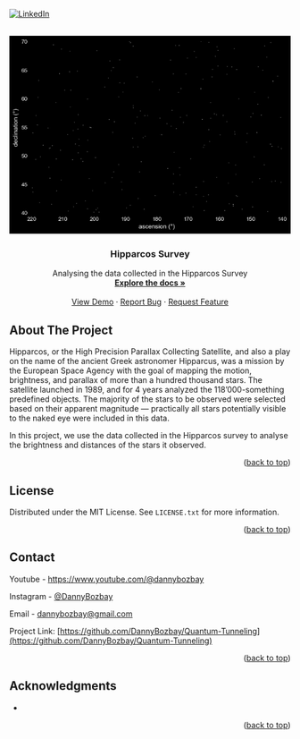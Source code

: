 
<!-- Improved compatibility of back to top link: See: https://github.com/othneildrew/Best-README-Template/pull/73 -->
<a name="readme-top"></a>
<!--
*** Thanks for checking out the Best-README-Template. If you have a suggestion
*** that would make this better, please fork the repo and create a pull request
*** or simply open an issue with the tag "enhancement".
*** Don't forget to give the project a star!
*** Thanks again! Now go create something AMAZING! :D
-->



<!-- PROJECT SHIELDS -->
<!--
*** I'm using markdown "reference style" links for readability.
*** Reference links are enclosed in brackets [ ] instead of parentheses ( ).
*** See the bottom of this document for the declaration of the reference variables
*** for contributors-url, forks-url, etc. This is an optional, concise syntax you may use.
*** https://www.markdownguide.org/basic-syntax/#reference-style-links
-->

[![LinkedIn][linkedin-shield]][linkedin-url] 




<!-- PROJECT LOGO -->
<br />
<div align="center">
  <a href="https://github.com/DannyBozbay/Quantum-Tunneling">
    <img src="stars.png" alt="Logo">
  </a>

<h3 align="center">Hipparcos Survey</h3>

  <p align="center">
    Analysing the data collected in the Hipparcos Survey
    <br />
    <a href="https://github.com/DannyBozbay/Quantum-Tunneling"><strong>Explore the docs »</strong></a>
    <br />
    <br />
    <a href="https://github.com/DannyBozbay/Quantum-Tunneling">View Demo</a>
    ·
    <a href="https://github.com/DannyBozbay/Quantum-Tunneling/issues">Report Bug</a>
    ·
    <a href="https://github.com/DannyBozbay/Quantum-Tunneling/issues">Request Feature</a>
  </p>
</div>





<!-- ABOUT THE PROJECT -->
## About The Project

Hipparcos, or the High Precision Parallax Collecting Satellite, and also a play on the name of the ancient Greek astronomer Hipparcus, was a mission by the European Space Agency with the goal of mapping the motion, brightness, and parallax of more than a hundred thousand stars. The satellite launched in 1989, and for 4 years analyzed the 118’000-something predefined objects. The majority of the stars to be observed were selected based on their apparent magnitude — practically all stars potentially visible to the naked eye were included in this data.

In this project, we use the data collected in the Hipparcos survey to analyse the brightness and distances of the stars it observed.



<p align="right">(<a href="#readme-top">back to top</a>)</p>



<!-- LICENSE -->
## License

Distributed under the MIT License. See `LICENSE.txt` for more information.

<p align="right">(<a href="#readme-top">back to top</a>)</p>


<!-- CONTACT -->
## Contact

Youtube - https://www.youtube.com/@dannybozbay

Instagram - [@DannyBozbay](https://twitter.com/DannyBozbay) 

Email - dannybozbay@gmail.com

Project Link: [https://github.com/DannyBozbay/Quantum-Tunneling](https://github.com/DannyBozbay/Quantum-Tunneling)

<p align="right">(<a href="#readme-top">back to top</a>)</p>



<!-- ACKNOWLEDGMENTS -->
## Acknowledgments

* []()

<p align="right">(<a href="#readme-top">back to top</a>)</p>



<!-- MARKDOWN LINKS & IMAGES -->
<!-- https://www.markdownguide.org/basic-syntax/#reference-style-links -->
[contributors-shield]: https://img.shields.io/github/contributors/DannyBozbay/Quantum-Tunneling.svg?style=for-the-badge
[contributors-url]: https://github.com/DannyBozbay/Quantum-Tunneling/graphs/contributors
[forks-shield]: https://img.shields.io/github/forks/DannyBozbay/Quantum-Tunneling.svg?style=for-the-badge
[forks-url]: https://github.com/DannyBozbay/Quantum-Tunneling/network/members
[stars-shield]: https://img.shields.io/github/stars/DannyBozbay/Quantum-Tunneling.svg?style=for-the-badge
[stars-url]: https://github.com/DannyBozbay/Quantum-Tunneling/stargazers
[issues-shield]: https://img.shields.io/github/issues/DannyBozbay/Quantum-Tunneling.svg?style=for-the-badge
[issues-url]: https://github.com/DannyBozbay/Quantum-Tunneling/issues
[license-shield]: https://img.shields.io/github/license/DannyBozbay/Quantum-Tunneling.svg?style=for-the-badge
[license-url]: https://github.com/DannyBozbay/Quantum-Tunneling/blob/master/LICENSE.txt
[linkedin-shield]: https://img.shields.io/badge/-LinkedIn-black.svg?style=for-the-badge&logo=linkedin&colorB=555
[linkedin-url]: https://linkedin.com/in/DannyBozbay
[product-screenshot]: images/screenshot.png
[Next.js]: https://img.shields.io/badge/next.js-000000?style=for-the-badge&logo=nextdotjs&logoColor=white
[Next-url]: https://nextjs.org/
[React.js]: https://img.shields.io/badge/React-20232A?style=for-the-badge&logo=react&logoColor=61DAFB
[React-url]: https://reactjs.org/
[Vue.js]: https://img.shields.io/badge/Vue.js-35495E?style=for-the-badge&logo=vuedotjs&logoColor=4FC08D
[Vue-url]: https://vuejs.org/
[Angular.io]: https://img.shields.io/badge/Angular-DD0031?style=for-the-badge&logo=angular&logoColor=white
[Angular-url]: https://angular.io/
[Svelte.dev]: https://img.shields.io/badge/Svelte-4A4A55?style=for-the-badge&logo=svelte&logoColor=FF3E00
[Svelte-url]: https://svelte.dev/
[Laravel.com]: https://img.shields.io/badge/Laravel-FF2D20?style=for-the-badge&logo=laravel&logoColor=white
[Laravel-url]: https://laravel.com
[Bootstrap.com]: https://img.shields.io/badge/Bootstrap-563D7C?style=for-the-badge&logo=bootstrap&logoColor=white
[Bootstrap-url]: https://getbootstrap.com
[JQuery.com]: https://img.shields.io/badge/jQuery-0769AD?style=for-the-badge&logo=jquery&logoColor=white
[JQuery-url]: https://jquery.com 
